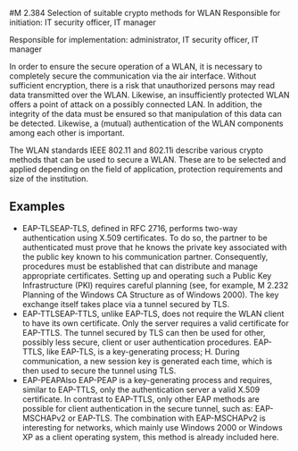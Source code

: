 #M 2.384 Selection of suitable crypto methods for WLAN
Responsible for initiation: IT security officer, IT manager

Responsible for implementation: administrator, IT security officer, IT manager

In order to ensure the secure operation of a WLAN, it is necessary to completely secure the communication via the air interface. Without sufficient encryption, there is a risk that unauthorized persons may read data transmitted over the WLAN. Likewise, an insufficiently protected WLAN offers a point of attack on a possibly connected LAN. In addition, the integrity of the data must be ensured so that manipulation of this data can be detected. Likewise, a (mutual) authentication of the WLAN components among each other is important.

The WLAN standards IEEE 802.11 and 802.11i describe various crypto methods that can be used to secure a WLAN. These are to be selected and applied depending on the field of application, protection requirements and size of the institution.



## Examples 
* EAP-TLSEAP-TLS, defined in RFC 2716, performs two-way authentication using X.509 certificates. To do so, the partner to be authenticated must prove that he knows the private key associated with the public key known to his communication partner. Consequently, procedures must be established that can distribute and manage appropriate certificates. Setting up and operating such a Public Key Infrastructure (PKI) requires careful planning (see, for example, M 2.232 Planning of the Windows CA Structure as of Windows 2000). The key exchange itself takes place via a tunnel secured by TLS.
* EAP-TTLSEAP-TTLS, unlike EAP-TLS, does not require the WLAN client to have its own certificate. Only the server requires a valid certificate for EAP-TTLS. The tunnel secured by TLS can then be used for other, possibly less secure, client or user authentication procedures. EAP-TTLS, like EAP-TLS, is a key-generating process; H. During communication, a new session key is generated each time, which is then used to secure the tunnel using TLS.
* EAP-PEAPAlso EAP-PEAP is a key-generating process and requires, similar to EAP-TTLS, only the authentication server a valid X.509 certificate. In contrast to EAP-TTLS, only other EAP methods are possible for client authentication in the secure tunnel, such as: EAP-MSCHAPv2 or EAP-TLS. The combination with EAP-MSCHAPv2 is interesting for networks, which mainly use Windows 2000 or Windows XP as a client operating system, this method is already included here.




